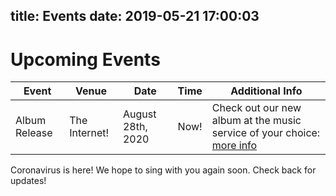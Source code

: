title: Events
date: 2019-05-21 17:00:03
---
# Upcoming Events
|Event|Venue|Date|Time|Additional Info|
|-----|-----|----|----|---------------|
|Album Release | The Internet! | August 28th, 2020 |Now!|Check out our new album at the music service of your choice: [more info](/music/) |

Coronavirus is here! We hope to sing with you again soon. Check back for updates!